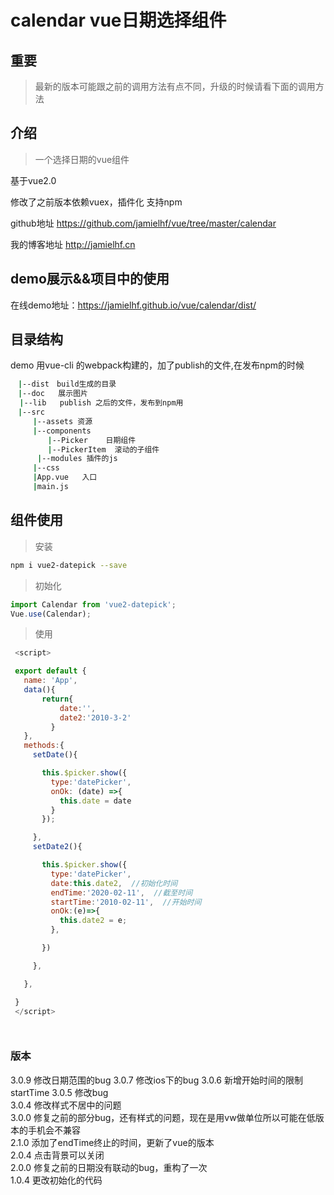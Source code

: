 # calendar vue日期选择组件

## 重要

> 最新的版本可能跟之前的调用方法有点不同，升级的时候请看下面的调用方法

## 介绍

>一个选择日期的vue组件

基于vue2.0

修改了之前版本依赖vuex，插件化  支持npm

github地址 https://github.com/jamielhf/vue/tree/master/calendar

我的博客地址 http://jamielhf.cn

## demo展示&&项目中的使用

在线demo地址：https://jamielhf.github.io/vue/calendar/dist/

## 目录结构

demo 用vue-cli 的webpack构建的，加了publish的文件,在发布npm的时候

```bash
　|--dist　build生成的目录
　|--doc   展示图片
  |--lib   publish 之后的文件，发布到npm用
　|--src
　　　|--assets 资源
　　　|--components
　　　　　|--Picker    日期组件
　　　　　|--PickerItem  滚动的子组件
      |--modules 插件的js
　　　|--css
　　　|App.vue   入口
　　　|main.js
```

## 组件使用

>安装

```bash
npm i vue2-datepick --save
```

>初始化

```js
import Calendar from 'vue2-datepick';
Vue.use(Calendar);
```

>使用

```js
 <script>

 export default {
   name: 'App',
   data(){
       return{
           date:'',
           date2:'2010-3-2'
         }
   },
   methods:{
     setDate(){

       this.$picker.show({
         type:'datePicker',
         onOk: (date) =>{
           this.date = date
         }
       });

     },
     setDate2(){

       this.$picker.show({
         type:'datePicker',
         date:this.date2,  //初始化时间
         endTime:'2020-02-11',  //截至时间
         startTime:'2010-02-11',  //开始时间
         onOk:(e)=>{
           this.date2 = e;
         },

       })

     },

   },

 }
 </script>




```

### 版本

3.0.9 修改日期范围的bug
3.0.7 修改ios下的bug
3.0.6 新增开始时间的限制 startTime
3.0.5 修改bug  
3.0.4 修改样式不居中的问题  
3.0.0 修复之前的部分bug，还有样式的问题，现在是用vw做单位所以可能在低版本的手机会不兼容  
2.1.0 添加了endTime终止的时间，更新了vue的版本  
2.0.4 点击背景可以关闭  
2.0.0 修复之前的日期没有联动的bug，重构了一次  
1.0.4 更改初始化的代码  
